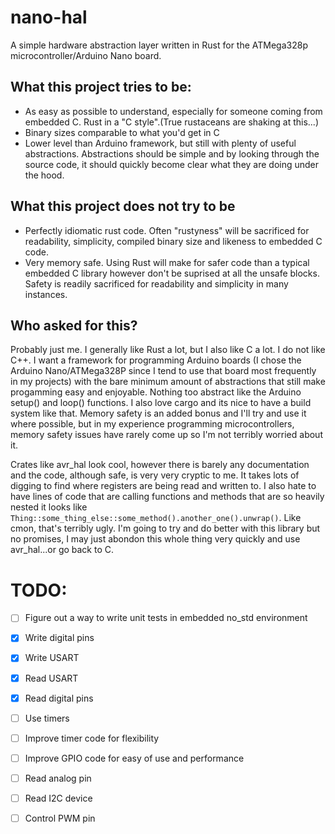 # nano-hal
A simple hardware abstraction layer written in Rust
for the ATMega328p microcontroller/Arduino Nano board. 

## What this project tries to be:
- As easy as possible to understand, especially for someone coming from 
embedded C. Rust in a "C style".(True rustaceans are shaking at this...)
- Binary sizes comparable to what you'd get in C
- Lower level than Arduino framework, but still with plenty
of useful abstractions. Abstractions should be simple and 
by looking through the source code, it should quickly become
clear what they are doing under the hood.

## What this project does not try to be 
- Perfectly idiomatic rust code. Often "rustyness" will be 
sacrificed for readability, simplicity, compiled binary size
and likeness to embedded C code.
- Very memory safe. Using Rust will make for safer code than a 
typical embedded C library however don't be suprised at all the
unsafe blocks. Safety is readily sacrificed for readability and simplicity 
in many instances.

## Who asked for this?
Probably just me. I generally like Rust a lot, but I also like C a lot. 
I do not like C++. I want a framework for programming
Arduino boards (I chose the Arduino Nano/ATMega328P since I tend to use that
board most frequently in my projects) with the bare minimum amount of abstractions
that still make progamming easy and enjoyable. Nothing too abstract like the Arduino
setup() and loop() functions. I also love cargo and its nice to have a build system
like that. Memory safety is an added bonus and I'll try and use it where possible,
but in my experience programming microcontrollers, memory safety issues have rarely
come up so I'm not terribly worried about it.

Crates like avr_hal look cool, however there is barely any documentation 
and the code, although safe, is very very cryptic to me. It takes lots of
digging to find where registers are being read and written to. I also hate to have
lines of code that are calling functions and methods that are so heavily nested it 
looks like `Thing::some_thing_else::some_method().another_one().unwrap()`. Like cmon,
that's terribly ugly. I'm going to try and do better with this library but no promises,
I may just abondon this whole thing very quickly and use avr_hal...or go back to C.

# TODO:
- [ ] Figure out a way to write unit tests in embedded no_std environment
- [x] Write digital pins
- [x] Write USART
- [x] Read USART
- [x] Read digital pins
- [ ] Use timers
- [ ] Improve timer code for flexibility
- [ ] Improve GPIO code for easy of use and performance
- [ ] Read analog pin
- [ ] Read I2C device
- [ ] Control PWM pin

